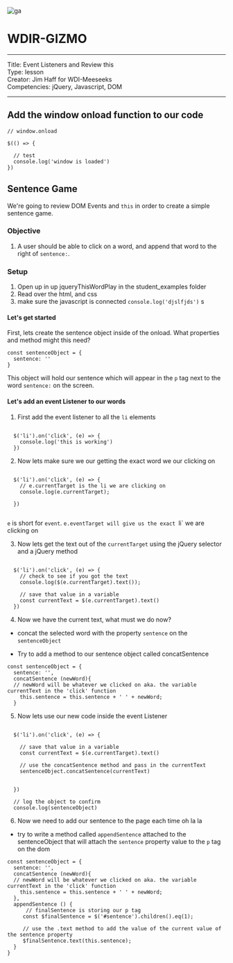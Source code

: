 ![ga](http://mobbook.generalassemb.ly/ga_cog.png)

# WDIR-GIZMO

---
Title: Event Listeners and Review this <br>
Type: lesson<br>
Creator: Jim Haff for WDI-Meeseeks<br>
Competencies: jQuery, Javascript, DOM <br>

---

## Add the window onload function to our code

```
// window.onload

$(() => {
  
  // test
  console.log('window is loaded')
})

```

## Sentence Game
We're going to review DOM Events and `this` in order to create a simple sentence game.



### Objective

1. A user should be able to click on a word, and append that word to the right of `sentence:`.


### Setup 

1.  Open up in up jqueryThisWordPlay in the student_examples folder
2.  Read over the html, and css
3.  make sure the javascript is connected `console.log('djslfjds')`
s

#### Let's get started
First, lets create the sentence object inside of the onload.  What properties and method might this need?

```
const sentenceObject = {
  sentence: ''
}
```

This object will hold our sentence which will appear in the `p` tag next to the word `sentence:` on the screen.

#### Let's add an event Listener to our words

1.  First add the event listener to all the `li` elements

```
  
  $('li').on('click', (e) => {
    console.log('this is working')
  })

```

2.  Now lets make sure we our getting the exact word we our clicking on

```

  $('li').on('click', (e) => {
    // e.currentTarget is the li we are clicking on
    console.log(e.currentTarget);
   
  })


```
`e` is short for `event`.  `e.eventTarget will give us the exact `li` we are clicking on

3.  Now lets get the text out of the `currentTarget` using the jQuery selector and a jQuery method

```

  $('li').on('click', (e) => {
    // check to see if you got the text
    console.log($(e.currentTarget).text());
    
    // save that value in a variable
    const currentText = $(e.currentTarget).text()
  })

```

4. Now we have the current text, what must we do now?

* concat the selected word with the property `sentence` on the `sentenceObject`

- Try to add a method to our sentence object called concatSentence

```
const sentenceObject = {
  sentence: '',
  concatSentence (newWord){
  // newWord will be whatever we clicked on aka. the variable currentText in the 'click' function
    this.sentence = this.sentence + ' ' + newWord;
  }
```


5.  Now lets use our new code inside the event Listener

```

  $('li').on('click', (e) => {
    
    // save that value in a variable
    const currentText = $(e.currentTarget).text()

    // use the concatSentence method and pass in the currentText
    sentenceObject.concatSentence(currentText)


  })
  
  // log the object to confirm 
  console.log(sentenceObject)

```

6.  Now we need to add our sentence to the page each time oh la la

- try to write a method called `appendSentence` attached to the sentenceObject that will attach the `sentence` property value to the `p` tag on the dom


```
const sentenceObject = {
  sentence: '',
  concatSentence (newWord){
  // newWord will be whatever we clicked on aka. the variable currentText in the 'click' function
    this.sentence = this.sentence + ' ' + newWord;
  },
  appendSentence () {
      // finalSentence is storing our p tag
     const $finalSentence = $('#sentence').children().eq(1);

     // use the .text method to add the value of the current value of the sentence property
     $finalSentence.text(this.sentence);
  }
}

```


























